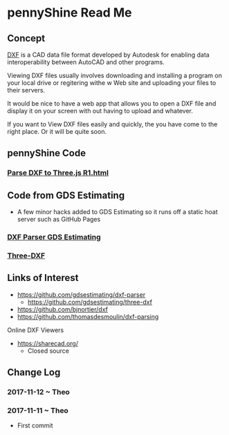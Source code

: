 
# pennyShine Read Me


## Concept

[DXF]( https://en.wikipedia.org/wiki/AutoCAD_DXF ) is a CAD data file format developed by Autodesk for enabling data interoperability between AutoCAD and other programs.

Viewing DXF files usually involves downloading and installing a program on your local drive or regitering withe w Web site and uploading your files to their servers.

It would be nice to have a web app that allows you to open a DXF file and display it on your screen with out having to upload and whatever.

If you want to View DXF files easily and quickly, the you have come to the right place. Or it will be quite soon.







## pennyShine Code

### [Parse DXF to Three.js R1.html]( parse-dxf-to-threejs/parse-dxf-to-threejs-r1.html )


## Code from GDS Estimating

* A few minor hacks added to GDS Estimating so it runs off a static hoat server such as GitHub Pages

### [DXF Parser GDS Estimating]( parse-dxf-to-threejs/parse-dxf-to-threejs-gdsestimating.html )

### [Three-DXF]( three-dxf/three-dxf.html )


## Links of Interest

* <https://github.com/gdsestimating/dxf-parser>
	* <https://github.com/gdsestimating/three-dxf>
* <https://github.com/bjnortier/dxf>
* <https://github.com/thomasdesmoulin/dxf-parsing>

Online DXF Viewers

* <https://sharecad.org/>
	* Closed source

## Change Log


### 2017-11-12 ~ Theo



### 2017-11-11 ~ Theo

* First commit